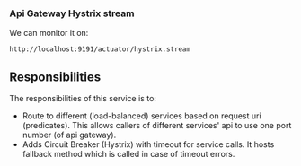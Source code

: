 ### Api Gateway Hystrix stream

We can monitor it on:

```
http://localhost:9191/actuator/hystrix.stream
```

## Responsibilities

The responsibilities of this service is to:

- Route to different (load-balanced) services based on request uri (predicates). This allows callers of different
  services' api to use one port number (of api gateway).
- Adds Circuit Breaker (Hystrix) with timeout for service calls. It hosts fallback method which is called in case of
  timeout errors.